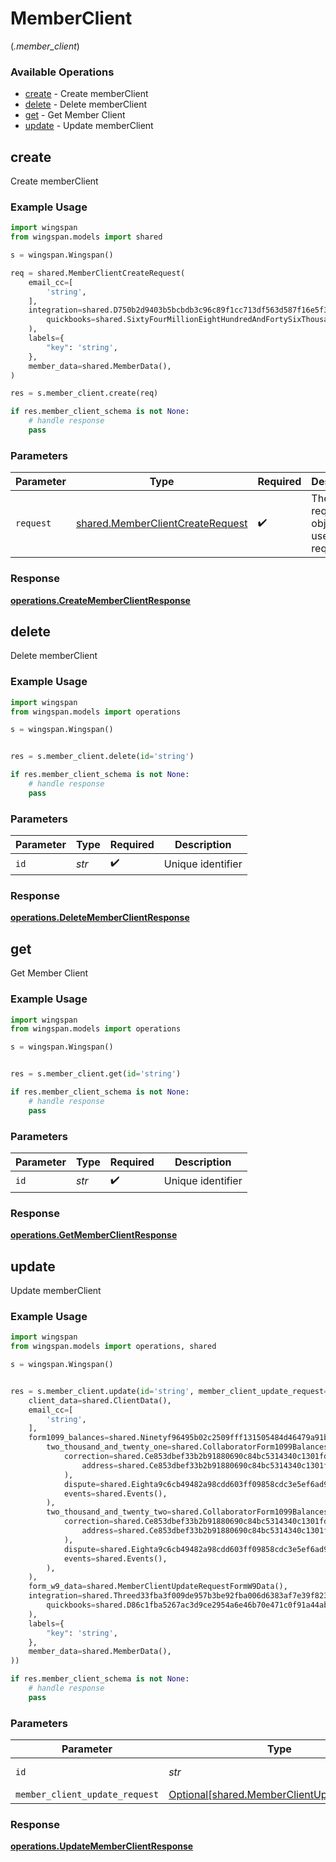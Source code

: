 # MemberClient
(*.member_client*)

### Available Operations

* [create](#create) - Create memberClient
* [delete](#delete) - Delete memberClient
* [get](#get) - Get Member Client
* [update](#update) - Update memberClient

## create

Create memberClient

### Example Usage

```python
import wingspan
from wingspan.models import shared

s = wingspan.Wingspan()

req = shared.MemberClientCreateRequest(
    email_cc=[
        'string',
    ],
    integration=shared.D750b2d9403b5bcbdb3c96c89f1cc713df563d587f16e5f39f5ab546c08a20a0(
        quickbooks=shared.SixtyFourMillionEightHundredAndFortySixThousandOneHundredAndThirtySixa354aa510825c1f23c3a978f4c816d8d4184311e7294a570f73727dc(),
    ),
    labels={
        "key": 'string',
    },
    member_data=shared.MemberData(),
)

res = s.member_client.create(req)

if res.member_client_schema is not None:
    # handle response
    pass
```

### Parameters

| Parameter                                                                            | Type                                                                                 | Required                                                                             | Description                                                                          |
| ------------------------------------------------------------------------------------ | ------------------------------------------------------------------------------------ | ------------------------------------------------------------------------------------ | ------------------------------------------------------------------------------------ |
| `request`                                                                            | [shared.MemberClientCreateRequest](../../models/shared/memberclientcreaterequest.md) | :heavy_check_mark:                                                                   | The request object to use for the request.                                           |


### Response

**[operations.CreateMemberClientResponse](../../models/operations/creatememberclientresponse.md)**


## delete

Delete memberClient

### Example Usage

```python
import wingspan
from wingspan.models import operations

s = wingspan.Wingspan()


res = s.member_client.delete(id='string')

if res.member_client_schema is not None:
    # handle response
    pass
```

### Parameters

| Parameter          | Type               | Required           | Description        |
| ------------------ | ------------------ | ------------------ | ------------------ |
| `id`               | *str*              | :heavy_check_mark: | Unique identifier  |


### Response

**[operations.DeleteMemberClientResponse](../../models/operations/deletememberclientresponse.md)**


## get

Get Member Client

### Example Usage

```python
import wingspan
from wingspan.models import operations

s = wingspan.Wingspan()


res = s.member_client.get(id='string')

if res.member_client_schema is not None:
    # handle response
    pass
```

### Parameters

| Parameter          | Type               | Required           | Description        |
| ------------------ | ------------------ | ------------------ | ------------------ |
| `id`               | *str*              | :heavy_check_mark: | Unique identifier  |


### Response

**[operations.GetMemberClientResponse](../../models/operations/getmemberclientresponse.md)**


## update

Update memberClient

### Example Usage

```python
import wingspan
from wingspan.models import operations, shared

s = wingspan.Wingspan()


res = s.member_client.update(id='string', member_client_update_request=shared.MemberClientUpdateRequest(
    client_data=shared.ClientData(),
    email_cc=[
        'string',
    ],
    form1099_balances=shared.Ninetyf96495b02c2509fff131505484d46479a91b7d23ed2b0f438ca117d0bccad7(
        two_thousand_and_twenty_one=shared.CollaboratorForm1099BalancesUpdateRequest(
            correction=shared.Ce853dbef33b2b91880690c84bc5314340c1301fd7b3503dd6ce79c844e2a481(
                address=shared.Ce853dbef33b2b91880690c84bc5314340c1301fd7b3503dd6ce79c844e2a481Address(),
            ),
            dispute=shared.Eighta9c6cb49482a98cdd603ff09858cdc3e5ef6ad9807c876c4161d925a96694a5(),
            events=shared.Events(),
        ),
        two_thousand_and_twenty_two=shared.CollaboratorForm1099BalancesUpdateRequest(
            correction=shared.Ce853dbef33b2b91880690c84bc5314340c1301fd7b3503dd6ce79c844e2a481(
                address=shared.Ce853dbef33b2b91880690c84bc5314340c1301fd7b3503dd6ce79c844e2a481Address(),
            ),
            dispute=shared.Eighta9c6cb49482a98cdd603ff09858cdc3e5ef6ad9807c876c4161d925a96694a5(),
            events=shared.Events(),
        ),
    ),
    form_w9_data=shared.MemberClientUpdateRequestFormW9Data(),
    integration=shared.Threed33fba3f009de957b3be92fba006d6383af7e39f823cc1fd213506f6205100f(
        quickbooks=shared.D86c1fba5267ac3d9ce2954a6e46b70e471c0f91a44abbe94565ae50e6e9e863(),
    ),
    labels={
        "key": 'string',
    },
    member_data=shared.MemberData(),
))

if res.member_client_schema is not None:
    # handle response
    pass
```

### Parameters

| Parameter                                                                                      | Type                                                                                           | Required                                                                                       | Description                                                                                    |
| ---------------------------------------------------------------------------------------------- | ---------------------------------------------------------------------------------------------- | ---------------------------------------------------------------------------------------------- | ---------------------------------------------------------------------------------------------- |
| `id`                                                                                           | *str*                                                                                          | :heavy_check_mark:                                                                             | Unique identifier                                                                              |
| `member_client_update_request`                                                                 | [Optional[shared.MemberClientUpdateRequest]](../../models/shared/memberclientupdaterequest.md) | :heavy_minus_sign:                                                                             | N/A                                                                                            |


### Response

**[operations.UpdateMemberClientResponse](../../models/operations/updatememberclientresponse.md)**

